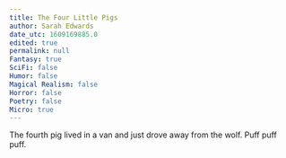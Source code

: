 ```yaml
---
title: The Four Little Pigs
author: Sarah Edwards
date_utc: 1609169885.0
edited: true
permalink: null
Fantasy: true
SciFi: false
Humor: false
Magical Realism: false
Horror: false
Poetry: false
Micro: true
---
```

The fourth pig lived in a van and just drove away from the wolf. Puff puff puff.
